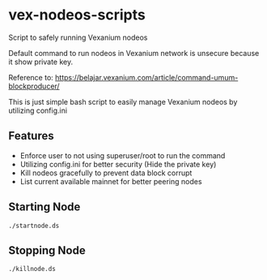# vex-nodeos-scripts
Script to safely running Vexanium nodeos

Default command to run nodeos in Vexanium network is unsecure because it show private key.

Reference to: https://belajar.vexanium.com/article/command-umum-blockproducer/


This is just simple bash script to easily manage Vexanium nodeos by utilizing config.ini

## Features

- Enforce user to not using superuser/root to run the command
- Utilizing config.ini for better security (Hide the private key)
- Kill nodeos gracefully to prevent data block corrupt
- List current available mainnet for better peering nodes

## Starting Node 

    ./startnode.ds 


## Stopping Node

    ./killnode.ds
